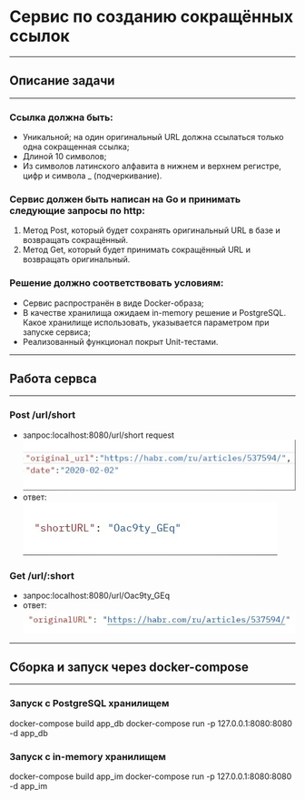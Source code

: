 # Cервис по созданию сокращённых ссылок
***
## Описание задачи
***
### Ссылка должна быть:
* Уникальной; на один оригинальный URL должна ссылаться только одна
сокращенная ссылка;
* Длиной 10 символов;
* Из символов латинского алфавита в нижнем и верхнем регистре, цифр и
символа _ (подчеркивание).
### Сервис должен быть написан на Go и принимать следующие запросы по http:
1. Метод Post, который будет сохранять оригинальный URL в базе и
   возвращать сокращённый.
2. Метод Get, который будет принимать сокращённый URL и возвращать
   оригинальный.
### Решение должно соответствовать условиям:
* Сервис распространён в виде Docker-образа;
* В качестве хранилища ожидаем in-memory решение и PostgreSQL. Какое
хранилище использовать, указывается параметром при запуске сервиса;
* Реализованный функционал покрыт Unit-тестами.
***
## Работа сервса 
***
### Post /url/short
* запрос:localhost:8080/url/short
  request
 ![request](pictures/post.jpg)
* ответ:
 ![response](pictures/post1.jpg)
### Get /url/:short
* запрос:localhost:8080/url/Oac9ty_GEq
* ответ: 
 ![response](pictures/get.jpg)
***
## Сборка и запуск через docker-compose
***
### Запуск с PostgreSQL хранилищем
docker-compose build app_db
docker-compose run -p 127.0.0.1:8080:8080 -d app_db
### Запуск с in-memory хранилищем
docker-compose build app_im
docker-compose run -p 127.0.0.1:8080:8080 -d app_im